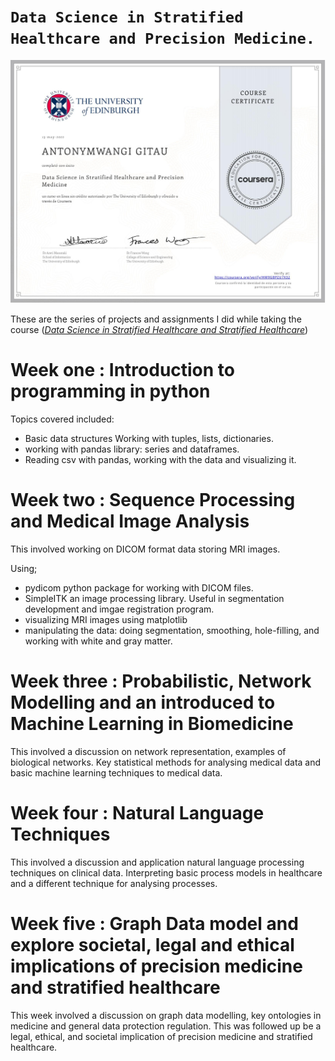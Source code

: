 # `Data Science in Stratified Healthcare and Precision Medicine.`

![Certificate](Images/certificate.png)


These are the series of projects and assignments I did while taking the course (*[Data Science in Stratified Healthcare and Stratified Healthcare](https://www.coursera.org/learn/datascimed)*)

# Week one : Introduction to programming in python

Topics covered included:
+ Basic data structures
Working with tuples, lists, dictionaries.
+ working with pandas library:
 series and dataframes.
+ Reading csv with pandas, working with the data and visualizing it. 


# Week two : Sequence Processing and Medical Image Analysis

This involved working on DICOM format data storing MRI images.

Using; 
+ pydicom python package for working with DICOM files.
+ SimpleITK an image processing library. Useful in segmentation development and imgae registration program.
+ visualizing  MRI images using matplotlib
+ manipulating the data: doing segmentation, smoothing, hole-filling, and working with white and gray matter.



# Week three : Probabilistic, Network Modelling and an introduced to Machine Learning in Biomedicine
This involved a discussion on network representation, examples of biological networks.
Key statistical methods for analysing medical data and basic machine learning techniques to medical data.

# Week four : Natural Language Techniques

This involved a discussion and application natural language processing techniques on clinical data.
Interpreting basic process models in healthcare and a different technique for analysing processes.


# Week five : Graph Data model and explore societal, legal and ethical implications of precision medicine and stratified healthcare

This week involved a discussion on graph data modelling, key ontologies in medicine and general data protection regulation. 
This was followed up be a legal, ethical, and societal implication of precision medicine and stratified healthcare.

